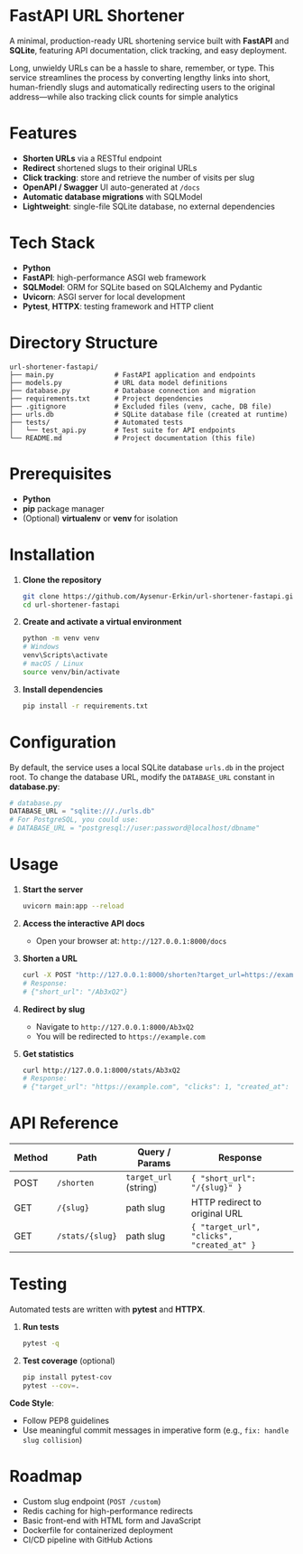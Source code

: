# FastAPI URL Shortener

A minimal, production-ready URL shortening service built with **FastAPI** and **SQLite**, featuring API documentation, click tracking, and easy deployment.

Long, unwieldy URLs can be a hassle to share, remember, or type. This service streamlines the process by converting lengthy links into short, human-friendly slugs and automatically redirecting users to the original address—while also tracking click counts for simple analytics

# Features

* **Shorten URLs** via a RESTful endpoint
* **Redirect** shortened slugs to their original URLs
* **Click tracking**: store and retrieve the number of visits per slug
* **OpenAPI / Swagger** UI auto-generated at `/docs`
* **Automatic database migrations** with SQLModel
* **Lightweight**: single-file SQLite database, no external dependencies

# Tech Stack

* **Python**
* **FastAPI**: high-performance ASGI web framework
* **SQLModel**: ORM for SQLite based on SQLAlchemy and Pydantic
* **Uvicorn**: ASGI server for local development
* **Pytest**, **HTTPX**: testing framework and HTTP client

# Directory Structure

```
url-shortener-fastapi/
├── main.py               # FastAPI application and endpoints
├── models.py             # URL data model definitions
├── database.py           # Database connection and migration
├── requirements.txt      # Project dependencies
├── .gitignore            # Excluded files (venv, cache, DB file)
├── urls.db               # SQLite database file (created at runtime)
├── tests/                # Automated tests
│   └── test_api.py       # Test suite for API endpoints
└── README.md             # Project documentation (this file)
```

# Prerequisites

* **Python**
* **pip** package manager
* (Optional) **virtualenv** or **venv** for isolation

# Installation

1. **Clone the repository**

   ```bash
   git clone https://github.com/Aysenur-Erkin/url-shortener-fastapi.git
   cd url-shortener-fastapi
   ```
2. **Create and activate a virtual environment**

   ```bash
   python -m venv venv
   # Windows
   venv\Scripts\activate
   # macOS / Linux
   source venv/bin/activate
   ```
3. **Install dependencies**

   ```bash
   pip install -r requirements.txt
   ```

# Configuration

By default, the service uses a local SQLite database `urls.db` in the project root. To change the database URL, modify the `DATABASE_URL` constant in **database.py**:

```python
# database.py
DATABASE_URL = "sqlite:///./urls.db"
# For PostgreSQL, you could use:
# DATABASE_URL = "postgresql://user:password@localhost/dbname"
```

# Usage

1. **Start the server**

   ```bash
   uvicorn main:app --reload
   ```
2. **Access the interactive API docs**

   * Open your browser at: `http://127.0.0.1:8000/docs`
3. **Shorten a URL**

   ```bash
   curl -X POST "http://127.0.0.1:8000/shorten?target_url=https://example.com"
   # Response:
   # {"short_url": "/Ab3xQ2"}
   ```
4. **Redirect by slug**

   * Navigate to `http://127.0.0.1:8000/Ab3xQ2`
   * You will be redirected to `https://example.com`
5. **Get statistics**

   ```bash
   curl http://127.0.0.1:8000/stats/Ab3xQ2
   # Response:
   # {"target_url": "https://example.com", "clicks": 1, "created_at": "2025-07-31T17:45:00.123456"}
   ```

# API Reference

| Method | Path            | Query / Params        | Response                                   |
| ------ | --------------- | --------------------- | ------------------------------------------ |
| POST   | `/shorten`      | `target_url` (string) | `{ "short_url": "/{slug}" }`               |
| GET    | `/{slug}`       | path slug             | HTTP redirect to original URL              |
| GET    | `/stats/{slug}` | path slug             | `{ "target_url", "clicks", "created_at" }` |

# Testing

Automated tests are written with **pytest** and **HTTPX**.

1. **Run tests**

   ```bash
   pytest -q
   ```
2. **Test coverage** (optional)

   ```bash
   pip install pytest-cov
   pytest --cov=.
   ```

**Code Style**:

* Follow PEP8 guidelines
* Use meaningful commit messages in imperative form (e.g., `fix: handle slug collision`)

# Roadmap

* Custom slug endpoint (`POST /custom`)
* Redis caching for high-performance redirects
* Basic front-end with HTML form and JavaScript
* Dockerfile for containerized deployment
* CI/CD pipeline with GitHub Actions

